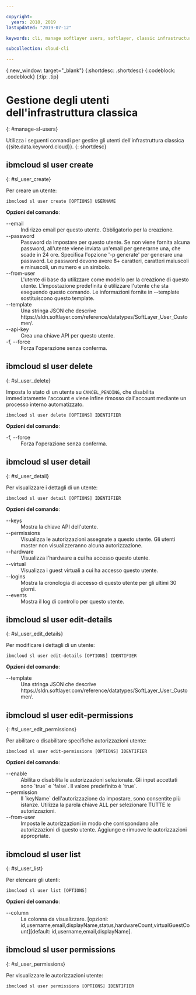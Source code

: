```yaml
---

copyright:
  years: 2018, 2019
lastupdated: "2019-07-12"

keywords: cli, manage softlayer users, softlayer, classic infrastructure, user management, ibmcloud sl user

subcollection: cloud-cli

---
```


{:new_window: target="_blank"}
{:shortdesc: .shortdesc}
{:codeblock: .codeblock}
{:tip: .tip}

# Gestione degli utenti dell'infrastruttura classica
{: #manage-sl-users}

Utilizza i seguenti comandi per gestire gli utenti dell'infrastruttura classica {{site.data.keyword.cloud}}.
{: shortdesc}

## ibmcloud sl user create 
{: #sl_user_create} 

Per creare un utente:
```
ibmcloud sl user create [OPTIONS] USERNAME
```

<strong>Opzioni del comando</strong>:
<dl>
<dt>--email</dt>
<dd>Indirizzo email per questo utente. Obbligatorio per la creazione.</dd>
<dt>--password</dt>
<dd>Password da impostare per questo utente. Se non viene fornita alcuna password, all'utente viene inviata un'email per generarne una, che scade in 24 ore. Specifica l'opzione '-p generate' per generare una password. Le password devono avere 8+ caratteri, caratteri maiuscoli e minuscoli, un numero e un simbolo.</dd>
<dt>--from-user</dt>
<dd>L'utente di base da utilizzare come modello per la creazione di questo utente. L'impostazione predefinita è utilizzare l'utente che sta eseguendo questo comando. Le informazioni fornite in --template sostituiscono questo template.</dd>
<dt>--template</dt>
<dd>Una stringa JSON che descrive https://sldn.softlayer.com/reference/datatypes/SoftLayer_User_Customer/.</dd>
<dt>--api-key</dt>
<dd>Crea una chiave API per questo utente.</dd>
<dt>-f, --force</dt>
<dd>Forza l'operazione senza conferma.</dd>
</dl>


## ibmcloud sl user delete 
{: #sl_user_delete} 

Imposta lo stato di un utente su `CANCEL_PENDING`, che disabilita immediatamente l'account e viene infine rimosso dall'account mediante un processo interno automatizzato.
```
ibmcloud sl user delete [OPTIONS] IDENTIFIER
```

<strong>Opzioni del comando</strong>:
<dl>
<dt>-f, --force</dt>
<dd>Forza l'operazione senza conferma.</dd>
</dl>

## ibmcloud sl user detail 
{: #sl_user_detail} 

Per visualizzare i dettagli di un utente:
```
ibmcloud sl user detail [OPTIONS] IDENTIFIER
```

<strong>Opzioni del comando</strong>:
<dl>
<dt>--keys</dt>
<dd>Mostra la chiave API dell'utente.</dd>
<dt>--permissions</dt>
<dd>Visualizza le autorizzazioni assegnate a questo utente. Gli utenti master non visualizzeranno alcuna autorizzazione.</dd>
<dt>--hardware</dt>
<dd>Visualizza l'hardware a cui ha accesso questo utente.</dd>
<dt>--virtual</dt>
<dd>Visualizza i guest virtuali a cui ha accesso questo utente.</dd>
<dt>--logins</dt>
<dd>Mostra la cronologia di accesso di questo utente per gli ultimi 30 giorni.</dd>
<dt>--events</dt>
<dd>Mostra il log di controllo per questo utente.</dd>
</dl>

## ibmcloud sl user edit-details 
{: #sl_user_edit_details} 

Per modificare i dettagli di un utente:
```
ibmcloud sl user edit-details [OPTIONS] IDENTIFIER
```

<strong>Opzioni del comando</strong>:
<dl>
<dt>--template</dt>
<dd>Una stringa JSON che descrive https://sldn.softlayer.com/reference/datatypes/SoftLayer_User_Customer/.</dd>
</dl>

## ibmcloud sl user edit-permissions 
{: #sl_user_edit_permissions} 

Per abilitare o disabilitare specifiche autorizzazioni utente:
```
ibmcloud sl user edit-permissions [OPTIONS] IDENTIFIER
```

<strong>Opzioni del comando</strong>:
<dl>
<dt>--enable</dt>
<dd>Abilita o disabilita le autorizzazioni selezionate. Gli input accettati sono `true` e `false`. Il valore predefinito è `true`. </dd>
<dt>--permission</dt>
<dd>Il `keyName` dell'autorizzazione da impostare, sono consentite più istanze. Utilizza la parola chiave ALL per selezionare TUTTE le autorizzazioni.</dd>
<dt>--from-user</dt>
<dd>Imposta le autorizzazioni in modo che corrispondano alle autorizzazioni di questo utente. Aggiunge e rimuove le autorizzazioni appropriate.</dd>
</dl>

## ibmcloud sl user list 
{: #sl_user_list} 

Per elencare gli utenti:
```
ibmcloud sl user list [OPTIONS]
```

<strong>Opzioni del comando</strong>:
<dl>
<dt>--column</dt>
<dd>La colonna da visualizzare. [opzioni: id,username,email,displayName,status,hardwareCount,virtualGuestCount][default: id,username,email,displayName].</dd>
</dl>

## ibmcloud sl user permissions 
{: #sl_user_permissions} 

Per visualizzare le autorizzazioni utente:
```
ibmcloud sl user permissions [OPTIONS] IDENTIFIER
```

